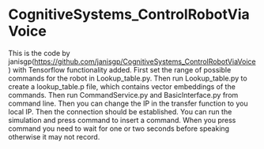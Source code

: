 # CognitiveSystems_ControlRobotViaVoice
This is the code by janisgp(https://github.com/janisgp/CognitiveSystems_ControlRobotViaVoice) with Tensorflow functionality added.
First set the range of possible commands for the robot in Lookup_table.py. Then run Lookup_table.py to create a
lookup_table.p file, which contains vector embeddings of the commands. Then run CommandService.py and BasicInterface.py from command line. Then you can change the IP in the transfer function to you local IP. Then the connection should be established. You can run the simulation and press command to insert a command. When you press command you need to wait for one or two seconds before speaking otherwise it may not record.  
